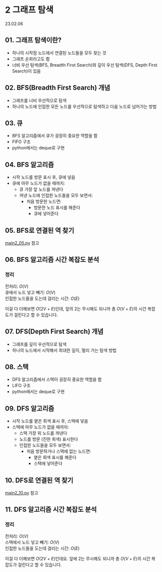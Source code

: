 # 2 그래프 탐색

23.02.06

## 01. 그래프 탐색이란?
- 하나의 시작점 노드에서 연결된 노드들을 모두 찾는 것
- 그래프 순회라고도 함
- 너비 우선 탐색(BFS, Breadth First Search)와 깊이 우선 탐색(DFS, Depth First Search)이 있음

## 02. BFS(Breadth First Search) 개념
- 그래프를 너비 우선적으로 탐색
- 하나의 노드에 인접한 모든 노드를 우선적으로 탐색하고 다음 노드로 넘어가는 방법 

## 03. 큐
- BFS 알고리즘에서 큐가 굉장히 중요한 역할을 함
- FIFO 구조
- python에서는 deque로 구현

## 04. BFS 알고리즘
- 시작 노드를 방문 표시 후, 큐에 넣음
- 큐에 아무 노드가 없을 때까지:
    - 큐 가장 앞 노드를 꺼낸다
    - 꺼낸 노드에 인접한 노드들을 모두 보면서:
        - 처음 방문한 노드면:
            - 방문한 노드 표시를 해준다
            - 큐에 넣어준다

## 05. BFS로 연결된 역 찾기

[main2_05.py](https://github.com/jaehyun-dev/Today-I-Learned/blob/353558ffcd0136a3001d25b66ce1b0c5324d89c7/Data%20Structure/3%20Graph/2%20Graph%20Search/main2_05.py) 참고

## 06. BFS 알고리즘 시간 복잡도 분석

### 정리
전처리: $O(V)$  
큐에서 노드 넣고 빼기: $O(V)$  
인접한 노드들을 도는데 걸리는 시간: $O(E)$  

이걸 다 더해보면 $O(2V + E)$인데, 앞의 2는 무시해도 되니까 총 $O(V + E)$의 시간 복잡도가 걸린다고 할 수 있습니다.

## 07. DFS(Depth First Search) 개념
- 그래프를 깊이 우선적으로 탐색
- 하나의 노드에서 시작해서 최대한 깊이, 멀리 가는 탐색 방법

## 08. 스택
- DFS 알고리즘에서 스택이 굉장히 중요한 역할을 함
- LIFO 구조
- python에서는 deque로 구현

## 09. DFS 알고리즘
- 시작 노드를 옅은 회색 표시 후, 스택에 넣음
- 스택에 아무 노드가 없을 때까지:
    - 스택 가장 위 노드를 꺼낸다
    - 노드를 방문 (진한 회색) 표시한다
    - 인접한 노드들을 모두 보면서:
        - 처음 방문하거나 스택에 없는 노드면:
            - 옅은 회색 표시를 해준다
            - 스택에 넣어준다

## 10. DFS로 연결된 역 찾기
[main2_10.py](https://github.com/jaehyun-dev/Today-I-Learned/blob/fededdb3cb85cdb7578ccdf15806759138020f3d/Data%20Structure/3%20Graph/2%20Graph%20Search/main2_10.py) 참고

## 11. DFS 알고리즘 시간 복잡도 분석

### 정리
전처리: $O(V)$  
스택에서 노드 넣고 빼기: $O(V)$  
인접한 노드들을 도는데 걸리는 시간: $O(E)$  

이걸 다 더해보면 $O(2V + E)$인데요. 앞에 2는 무시해도 되니까 총 $O(V + E)$의 시간 복잡도가 걸린다고 할 수 있습니다.
